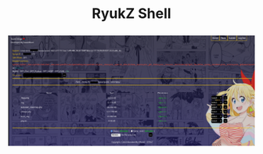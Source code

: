<h1><p align="center"> RyukZ Shell </p></h1>

<img src="https://raw.githubusercontent.com/1337r0j4n/php-backdoors/main/.img/93.png">
